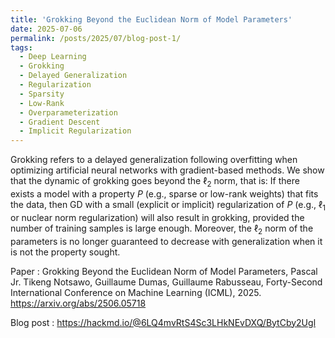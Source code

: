```yaml
---
title: 'Grokking Beyond the Euclidean Norm of Model Parameters'
date: 2025-07-06
permalink: /posts/2025/07/blog-post-1/
tags:
  - Deep Learning
  - Grokking 
  - Delayed Generalization
  - Regularization
  - Sparsity
  - Low-Rank
  - Overparameterization
  - Gradient Descent
  - Implicit Regularization
---
```


Grokking refers to a delayed generalization following overfitting when optimizing artificial neural networks with gradient-based methods. We show that the dynamic of grokking goes beyond the $\ell_2$ norm, that is: If there exists a model with a property $P$ (e.g., sparse or low-rank weights) that fits the data, then GD with a small (explicit or implicit) regularization of $P$ (e.g., $\ell_1$ or nuclear norm regularization) will also result in grokking, provided the number of training samples is large enough. Moreover, the $\ell_2$ norm of the parameters is no longer guaranteed to decrease with generalization when it is not the property sought.

Paper : Grokking Beyond the Euclidean Norm of Model Parameters, Pascal Jr. Tikeng Notsawo, Guillaume Dumas, Guillaume Rabusseau, Forty-Second International Conference on Machine Learning (ICML), 2025. https://arxiv.org/abs/2506.05718

Blog post : https://hackmd.io/@6LQ4mvRtS4Sc3LHkNEvDXQ/BytCby2Ugl